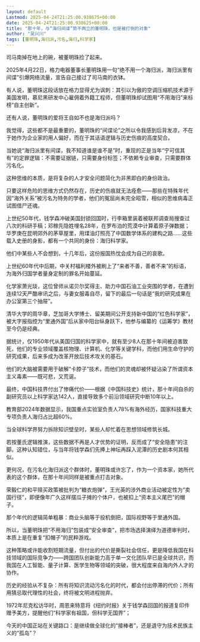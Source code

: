 ```yaml
---
layout: default
Lastmod: 2025-04-24T21:25:00.938675+00:00
date: 2025-04-24T21:25:00.938625+00:00
title: "那十年，与“海归间谍”势不两立的董明珠，也是被打倒的对象"
author: "吴兴川"
tags: [董明珠,海归派,污名,海归,科学家]
---
```


司马南掉在地上的碗，被董明珠捡了起来。

2025年4月22日，格力电器董事长董明珠用一句“绝不用一个海归派，海归派里有间谍”引爆网络流量，宣告自己接过了司马南的衣钵。

有人说，董明珠这段话放在格力显得尤为讽刺：其引以为傲的空调压缩机技术源于美国发明，慕尼黑研发中心雇佣着外籍工程师，但董明珠却试图用“不用海归”来标榜“自主创新”。

还有人说，董明珠的爱将王自如不也是海归派吗？

我觉得，这些都不是最重要的，董明珠的“间谍论”之所以令我感到后背发凉，不在于她作为企业家的用人偏好，而在于其话语逻辑与历史伤痕的高度契合。

当她说“海归派里有间谍，我不知道谁是谁不是”时，重现的正是当年“宁可信其有”的定罪逻辑：不需要证据链，只需要身份标签；不依赖专业审查，只需要群体污名化。

这种思维的本质，是将复杂的人才安全问题简化为非黑即白的身份政治。

只要这样危险的思维方式仍然存在，历史的伤痕就无法痊愈——那些在特殊年代因“海外关系”被污名为特务的学者，他们的冤屈尚未完全昭雪，相似的思维病毒正试图借尸还魂。

上世纪50年代，钱学森冲破美国封锁回国时，行李箱里装着被联邦调查局搜查过八次的科研手稿；邓稼先隐姓埋名28年，在罗布泊的荒漠中计算着原子弹数据；华罗庚在昆明郊外的茅草屋里，用煤油灯照亮了中国数学体系的建构之路……这些载入史册的身影，都有一个共同的身份：海归科学家。

他们中某些人不会想到，十几年后，这份报国热忱会成为自己的哀歌。

上世纪60年代中后期，中关村福利楼外被刷上了“来者不善，善者不来”的标语，为海外归国学者量身定制的罪名开始蔓延。

化学家萧光琰，这位曾师从诺贝尔奖得主、助力中国石油工业突围的学者，在遭到连续12天严酷审讯之后，与妻女服毒自尽，留下的最后一句话是“我的研究成果在办公室第三个抽屉”。

清华大学的周华章，芝加哥大学博士、留美期间公开支持新中国的“红色科学家”，被大字报指控为“里通外国”后从家中阳台纵身跃下，他参与编纂的《运筹学》教材至今仍是经典。

据统计，仅1950年代从美国归国的科学家中，就有至少8人在那十年间被迫害致死，他们的专业领域覆盖核物理、计算机、化学等关键学科，而他们用生命守护的研究成果，后来多成为改革开放后技术攻关的基石。

他们的大脑被需要用于破解“卡脖子”技术，而他们的灵魂却被怀疑沾染了所谓资本主义毒素——既可悲，又荒诞。

最终，中国科技界付出了惨痛代价——根据《中国科技史》统计，那十年间自杀的副研究员以上科学家达142人，直接导致多个前沿领域研究中断10年以上。

教育部2024年数据显示，我国重点实验室负责人78%有海外经历，国家科技重大专项负责人海归占比超60%。

当全球科学界努力拆除知识壁垒时，某些人却忙着在思想领域修筑长城。

若按董氏逻辑推演，这些数据不再是人才优势的证明，反而成了“安全隐患”的注脚。这种认知错位，与当年将钱学森们先捧上神坛再踩入泥潭的历史剧本何其相似。

更何况，在污名化海归派这个群体时，董明珠或许忘了，作为一个资本家，她所代表的这个群体，在那十年间同样是被重点打击对象。

荣毅仁的和平赎买政策被批判为“糖衣炮弹”，王光英的涉外商业活动被定性为“卖国行径”，即便像年广久这样摆瓜子摊的个体户，也被扣上“资本主义尾巴”的帽子。

那个年代的逻辑简单粗暴：商业头脑等于投机倒把，国际视野等于里通外国。

所以，当董明珠把“不用海归”包装成“安全审查”，把市场选择演绎为道德审判时，本质上是在重复“扣帽子”的民粹游戏。

这种策略或许能收割短期流量，但付出的代价是撕裂社会信任，更是降低我国在科技领域的国际竞争力——跨国团队创新能力高于单一文化团队早已是全球共识，而我国在人工智能、量子计算、医学生物等领域的突破，很大程度来自海内外人才的协作。

历史的经验从不复杂：所有将知识流动污名化的时代，都会付出停滞的代价；所有用猜忌取代理性的社会，终将被文明进程抛弃。

1972年尼克松访华时，周恩来特意将《纽约时报》关于钱学森回国的报道复印件赠予美方，提醒他们“科学家有祖国，但科学无国界”；

今天的中国正站在关键路口：是继续做全球化的“接棒者”，还是退守为技术民族主义的“孤岛”？

